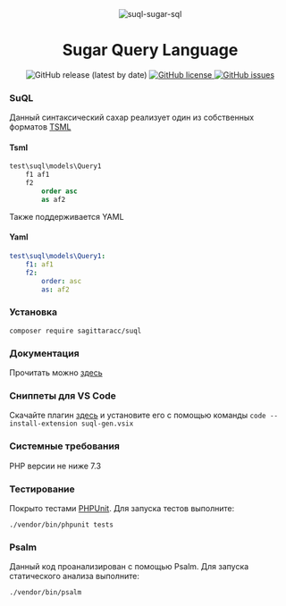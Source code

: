<div align="center"><img src="https://i.postimg.cc/bvpF0Xhd/suql.png" alt="suql-sugar-sql" border="0"></div>
<h1 align="center">Sugar Query Language</h1>
<div align="center">
  <img src="https://img.shields.io/github/v/release/sagittaracc/suql" alt="GitHub release (latest by date)"/>
  <a href="https://github.com/sagittaracc/suql/blob/master/LICENSE">
    <img src="https://img.shields.io/github/license/sagittaracc/suql" alt="GitHub license"/>
  </a>
  <a href="https://github.com/sagittaracc/suql/issues">
    <img src="https://img.shields.io/github/issues/sagittaracc/suql" alt="GitHub issues"/>
  </a>
</div>

### SuQL
Данный синтаксический сахар реализует один из собственных форматов [TSML](https://github.com/sagittaracc/tsml)
#### Tsml
```sql
test\suql\models\Query1
    f1 af1
    f2
        order asc
        as af2
```
Также поддерживается YAML
#### Yaml
```yaml
test\suql\models\Query1:
    f1: af1
    f2:
        order: asc
        as: af2
```

### Установка
`composer require sagittaracc/suql`

### Документация
Прочитать можно [здесь](https://github.com/sagittaracc/suql/blob/master/docs/index.md)

### Сниппеты для VS Code
Скачайте плагин [здесь](https://github.com/sagittaracc/suql-gen) и установите его с помощью команды `code --install-extension suql-gen.vsix`

### Системные требования
PHP версии не ниже 7.3

### Тестирование
Покрыто тестами [PHPUnit](https://phpunit.de/). Для запуска тестов выполните:

`./vendor/bin/phpunit tests`

### Psalm
Данный код проанализирован с помощью Psalm. Для запуска статического анализа выполните:

`./vendor/bin/psalm`
